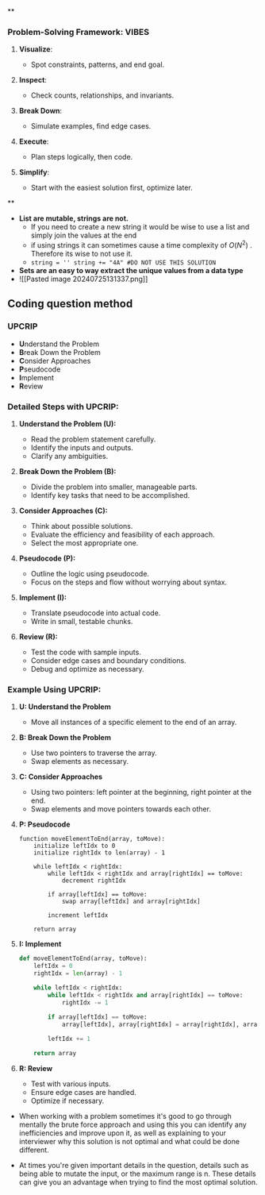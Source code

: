 
**
### Problem-Solving Framework: VIBES

1. **Visualize**:  
   - Spot constraints, patterns, and end goal.

2. **Inspect**:  
   - Check counts, relationships, and invariants.

3. **Break Down**:  
   - Simulate examples, find edge cases.

4. **Execute**:  
   - Plan steps logically, then code.

5. **Simplify**:  
   - Start with the easiest solution first, optimize later.

**


- **List are mutable, strings are not.** 
	- If you need to create a new string it would be wise to use a list and simply join the values at the end
	- if using strings it can sometimes cause a time complexity of $O(N^2)$ . Therefore its wise to not use it. 
	- `string = '' string += "4A" #DO NOT USE THIS SOLUTION` 
- **Sets are an easy to way extract the unique values from a data type**
- ![[Pasted image 20240725131337.png]]

## Coding question method

### UPCRIP

- **U**nderstand the Problem
- **B**reak Down the Problem
- **C**onsider Approaches
- **P**seudocode
- **I**mplement
- **R**eview

### Detailed Steps with UPCRIP:

1. **Understand the Problem (U):**
   - Read the problem statement carefully.
   - Identify the inputs and outputs.
   - Clarify any ambiguities.

2. **Break Down the Problem (B):**
   - Divide the problem into smaller, manageable parts.
   - Identify key tasks that need to be accomplished.

3. **Consider Approaches (C):**
   - Think about possible solutions.
   - Evaluate the efficiency and feasibility of each approach.
   - Select the most appropriate one.

4. **Pseudocode (P):**
   - Outline the logic using pseudocode.
   - Focus on the steps and flow without worrying about syntax.

5. **Implement (I):**
   - Translate pseudocode into actual code.
   - Write in small, testable chunks.

6. **Review (R):**
   - Test the code with sample inputs.
   - Consider edge cases and boundary conditions.
   - Debug and optimize as necessary.

### Example Using UPCRIP:

1. **U: Understand the Problem**
   - Move all instances of a specific element to the end of an array.

2. **B: Break Down the Problem**
   - Use two pointers to traverse the array.
   - Swap elements as necessary.

3. **C: Consider Approaches**
   - Using two pointers: left pointer at the beginning, right pointer at the end.
   - Swap elements and move pointers towards each other.

4. **P: Pseudocode**
   ```
   function moveElementToEnd(array, toMove):
       initialize leftIdx to 0
       initialize rightIdx to len(array) - 1
       
       while leftIdx < rightIdx:
           while leftIdx < rightIdx and array[rightIdx] == toMove:
               decrement rightIdx
           
           if array[leftIdx] == toMove:
               swap array[leftIdx] and array[rightIdx]
           
           increment leftIdx
       
       return array
   ```

5. **I: Implement**
   ```python
   def moveElementToEnd(array, toMove):
       leftIdx = 0
       rightIdx = len(array) - 1

       while leftIdx < rightIdx:
           while leftIdx < rightIdx and array[rightIdx] == toMove:
               rightIdx -= 1
           
           if array[leftIdx] == toMove:
               array[leftIdx], array[rightIdx] = array[rightIdx], array[leftIdx]

           leftIdx += 1

       return array
   ```

6. **R: Review**
   - Test with various inputs.
   - Ensure edge cases are handled.
   - Optimize if necessary.


- When working with a problem sometimes it's good to go through mentally the brute force approach and using this you can identify any inefficiencies and improve upon it, as well as explaining to your interviewer why this solution is not optimal and what could be done different. 

- At times you're given important details in the question, details such as being able to mutate the input, or the maximum range is n. These details can give you an advantage when trying to find the most optimal solution. 
